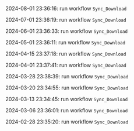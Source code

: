 2024-08-01 23:36:16: run workflow `Sync_Download` 

2024-07-01 23:36:19: run workflow `Sync_Download` 

2024-06-01 23:36:33: run workflow `Sync_Download` 

2024-05-01 23:36:11: run workflow `Sync_Download` 

2024-04-15 23:37:18: run workflow `Sync_Download` 

2024-04-01 23:37:41: run workflow `Sync_Download` 

2024-03-28 23:38:39: run workflow `Sync_Download` 

2024-03-20 23:34:55: run workflow `Sync_Download` 

2024-03-13 23:34:45: run workflow `Sync_Download` 

2024-03-06 23:36:01: run workflow `Sync_Download` 

2024-02-28 23:35:20: run workflow `Sync_Download` 


